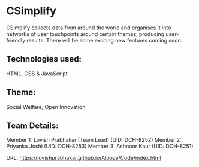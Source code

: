 # CSimplify
CSimplify collects data from around the world and organises it into networks of user touchpoints around certain themes, producing user-friendly results. There will be some exciting new features coming soon.

## Technologies used: 
HTML, CSS & JavaScript

## Theme:
Social Welfare, Open Innovation

## Team Details:
Member 1: Lovish Prabhakar (Team Lead) (UID: DCH-8252)
Member 2: Priyanka Joshi (UID: DCH-8253)
Member 3: Ashnoor Kaur (UID: DCH-8251)

URL: https://lovishprabhakar.github.io/Alooze/Code/index.html
